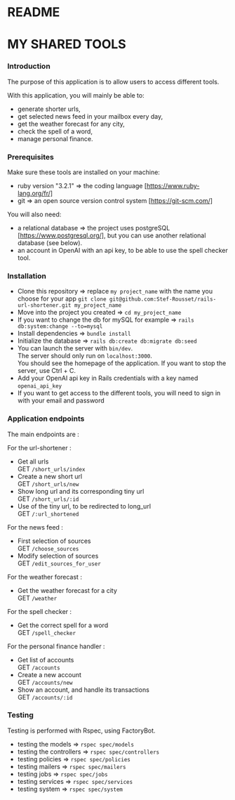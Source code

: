 # README

# MY SHARED TOOLS

### Introduction ###

The purpose of this application is to allow users to access different tools.

With this application, you will mainly be able to:
- generate shorter urls,
- get selected news feed in your mailbox every day,
- get the weather forecast for any city,
- check the spell of a word,
- manage personal finance.


### Prerequisites ###

Make sure these tools are installed on your machine:
- ruby version "3.2.1" => the coding language [https://www.ruby-lang.org/fr/]
- git => an open source version control system [https://git-scm.com/]

You will also need:
- a relational database => the project uses postgreSQL [https://www.postgresql.org/], but you can use another relational database (see below).
- an account in OpenAI with an api key, to be able to use the spell checker tool.

### Installation ###

- Clone this repository => replace `my project_name` with the name you choose for your app
`git clone git@github.com:Stef-Rousset/rails-url-shortener.git my_project_name`
- Move into the project you created =>
`cd my_project_name`
- If you want to change the db for mySQL for example =>
 `rails db:system:change --to=mysql`
- Install dependencies =>
`bundle install`
- Initialize the database =>
`rails db:create db:migrate db:seed`
- You can launch the server with `bin/dev`.<br>
The server should only run on `localhost:3000`.<br>
You should see the homepage of the application.
If you want to stop the server, use Ctrl + C.<br>
- Add your OpenAI api key in Rails credentials with a key named `openai_api_key`
- If you want to get access to the different tools, you will need to sign in with your email and password


### Application endpoints ###

The main endpoints are :

For the url-shortener :
- Get all urls<br>
GET `/short_urls/index`
- Create a new short url<br>
GET `/short_urls/new`<br>
- Show long url and its corresponding tiny url<br>
GET `/short_urls/:id`<br>
- Use of the tiny url, to be redirected to long_url <br>
GET `/:url_shortened`<br>

For the news feed :
- First selection of sources <br>
GET `/choose_sources`
- Modify selection of sources <br>
GET `/edit_sources_for_user`

For the weather forecast :
- Get the weather forecast for a city <br>
GET `/weather`

For the spell checker :
- Get the correct spell for a word <br>
GET `/spell_checker`

For the personal finance handler :
- Get list of accounts <br>
GET `/accounts`
- Create a new account <br>
GET `/accounts/new`
- Show an account, and handle its transactions<br>
GET `/accounts/:id`

### Testing ###

Testing is performed with Rspec, using FactoryBot.

- testing the models =>
`rspec spec/models`
- testing the controllers =>
`rspec spec/controllers`
- testing policies =>
`rspec spec/policies`
- testing mailers =>
`rspec spec/mailers`
- testing jobs =>
`rspec spec/jobs`
- testing services =>
`rspec spec/services`
- testing system =>
`rspec spec/system`
